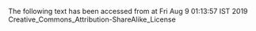 The following text has been accessed from at Fri Aug 9 01:13:57 IST 2019
Creative_Commons_Attribution-ShareAlike_License
